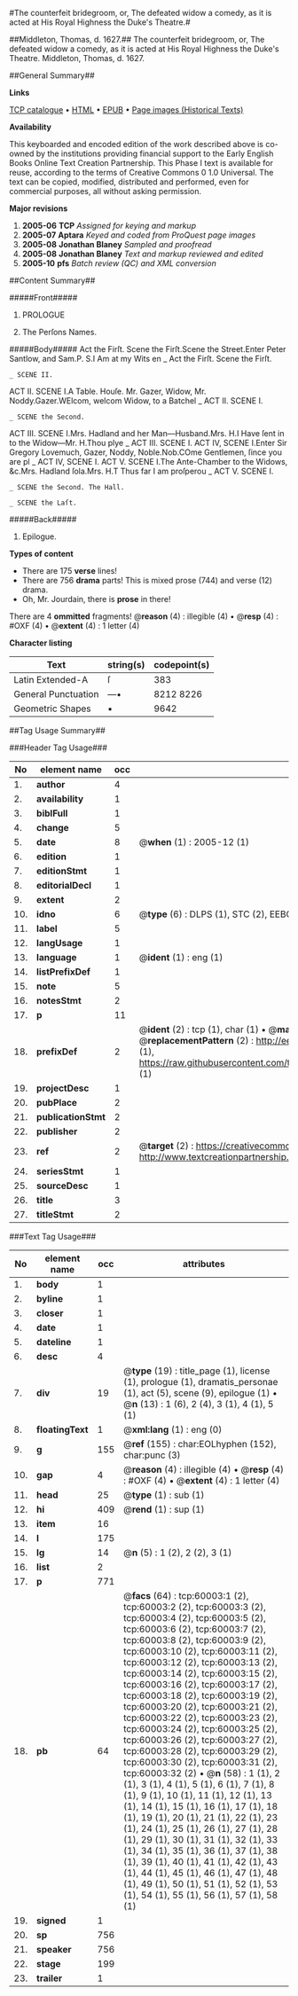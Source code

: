 #The counterfeit bridegroom, or, The defeated widow a comedy, as it is acted at His Royal Highness the Duke's Theatre.#

##Middleton, Thomas, d. 1627.##
The counterfeit bridegroom, or, The defeated widow a comedy, as it is acted at His Royal Highness the Duke's Theatre.
Middleton, Thomas, d. 1627.

##General Summary##

**Links**

[TCP catalogue](http://www.ota.ox.ac.uk/tcp/)  • 
[HTML](http://tei.it.ox.ac.uk/tcp/Texts-HTML/free/A50/A50792.html)  • 
[EPUB](http://tei.it.ox.ac.uk/tcp/Texts-EPUB/free/A50/A50792.epub) • 
[Page images (Historical Texts)](https://data.historicaltexts.jisc.ac.uk/view?pubId=eebo-12351095e&pageId=eebo-12351095e-60003-1)

**Availability**

This keyboarded and encoded edition of the
	       work described above is co-owned by the institutions
	       providing financial support to the Early English Books
	       Online Text Creation Partnership. This Phase I text is
	       available for reuse, according to the terms of Creative
	       Commons 0 1.0 Universal. The text can be copied,
	       modified, distributed and performed, even for
	       commercial purposes, all without asking permission.

**Major revisions**

1. __2005-06__ __TCP__ *Assigned for keying and markup*
1. __2005-07__ __Aptara__ *Keyed and coded from ProQuest page images*
1. __2005-08__ __Jonathan Blaney__ *Sampled and proofread*
1. __2005-08__ __Jonathan Blaney__ *Text and markup reviewed and edited*
1. __2005-10__ __pfs__ *Batch review (QC) and XML conversion*

##Content Summary##

#####Front#####

1. PROLOGUE

1. The Perſons Names.

#####Body#####
Act the Firſt. Scene the Firſt.Scene the Street.Enter Peter Santlow, and Sam.P. S.I Am at my Wits en
    _ Act the Firſt. Scene the Firſt.

    _ SCENE II.
ACT II. SCENE I.A Table. Houſe.
Mr. Gazer, Widow, Mr. Noddy.Gazer.WElcom, welcom Widow, to a Batchel
    _ ACT II. SCENE I.

    _ SCENE the Second.
ACT III. SCENE I.Mrs. Hadland and her Man—Husband.Mrs. H.I Have ſent in to the Widow—Mr. H.Thou plye
    _ ACT III. SCENE I.
ACT IV, SCENE I.Enter Sir Gregory Lovemuch, Gazer, Noddy, Noble.Nob.COme Gentlemen, ſince you are pl
    _ ACT IV, SCENE I.
ACT V. SCENE I.The Ante-Chamber to the Widows, &c.Mrs. Hadland ſola.Mrs. H.T Thus far I am proſperou
    _ ACT V. SCENE I.

    _ SCENE the Second. The Hall.

    _ SCENE the Laſt.

#####Back#####

1. Epilogue.

**Types of content**

  * There are 175 **verse** lines!
  * There are 756 **drama** parts! This is mixed prose (744) and verse (12) drama.
  * Oh, Mr. Jourdain, there is **prose** in there!

There are 4 **ommitted** fragments! 
 @__reason__ (4) : illegible (4)  •  @__resp__ (4) : #OXF (4)  •  @__extent__ (4) : 1 letter (4)

**Character listing**


|Text|string(s)|codepoint(s)|
|---|---|---|
|Latin Extended-A|ſ|383|
|General Punctuation|—•|8212 8226|
|Geometric Shapes|▪|9642|

##Tag Usage Summary##

###Header Tag Usage###

|No|element name|occ|attributes|
|---|---|---|---|
|1.|__author__|4||
|2.|__availability__|1||
|3.|__biblFull__|1||
|4.|__change__|5||
|5.|__date__|8| @__when__ (1) : 2005-12 (1)|
|6.|__edition__|1||
|7.|__editionStmt__|1||
|8.|__editorialDecl__|1||
|9.|__extent__|2||
|10.|__idno__|6| @__type__ (6) : DLPS (1), STC (2), EEBO-CITATION (1), OCLC (1), VID (1)|
|11.|__label__|5||
|12.|__langUsage__|1||
|13.|__language__|1| @__ident__ (1) : eng (1)|
|14.|__listPrefixDef__|1||
|15.|__note__|5||
|16.|__notesStmt__|2||
|17.|__p__|11||
|18.|__prefixDef__|2| @__ident__ (2) : tcp (1), char (1)  •  @__matchPattern__ (2) : ([0-9\-]+):([0-9IVX]+) (1), (.+) (1)  •  @__replacementPattern__ (2) : http://eebo.chadwyck.com/downloadtiff?vid=$1&page=$2 (1), https://raw.githubusercontent.com/textcreationpartnership/Texts/master/tcpchars.xml#$1 (1)|
|19.|__projectDesc__|1||
|20.|__pubPlace__|2||
|21.|__publicationStmt__|2||
|22.|__publisher__|2||
|23.|__ref__|2| @__target__ (2) : https://creativecommons.org/publicdomain/zero/1.0/ (1), http://www.textcreationpartnership.org/docs/. (1)|
|24.|__seriesStmt__|1||
|25.|__sourceDesc__|1||
|26.|__title__|3||
|27.|__titleStmt__|2||


###Text Tag Usage###

|No|element name|occ|attributes|
|---|---|---|---|
|1.|__body__|1||
|2.|__byline__|1||
|3.|__closer__|1||
|4.|__date__|1||
|5.|__dateline__|1||
|6.|__desc__|4||
|7.|__div__|19| @__type__ (19) : title_page (1), license (1), prologue (1), dramatis_personae (1), act (5), scene (9), epilogue (1)  •  @__n__ (13) : 1 (6), 2 (4), 3 (1), 4 (1), 5 (1)|
|8.|__floatingText__|1| @__xml:lang__ (1) : eng (0)|
|9.|__g__|155| @__ref__ (155) : char:EOLhyphen (152), char:punc (3)|
|10.|__gap__|4| @__reason__ (4) : illegible (4)  •  @__resp__ (4) : #OXF (4)  •  @__extent__ (4) : 1 letter (4)|
|11.|__head__|25| @__type__ (1) : sub (1)|
|12.|__hi__|409| @__rend__ (1) : sup (1)|
|13.|__item__|16||
|14.|__l__|175||
|15.|__lg__|14| @__n__ (5) : 1 (2), 2 (2), 3 (1)|
|16.|__list__|2||
|17.|__p__|771||
|18.|__pb__|64| @__facs__ (64) : tcp:60003:1 (2), tcp:60003:2 (2), tcp:60003:3 (2), tcp:60003:4 (2), tcp:60003:5 (2), tcp:60003:6 (2), tcp:60003:7 (2), tcp:60003:8 (2), tcp:60003:9 (2), tcp:60003:10 (2), tcp:60003:11 (2), tcp:60003:12 (2), tcp:60003:13 (2), tcp:60003:14 (2), tcp:60003:15 (2), tcp:60003:16 (2), tcp:60003:17 (2), tcp:60003:18 (2), tcp:60003:19 (2), tcp:60003:20 (2), tcp:60003:21 (2), tcp:60003:22 (2), tcp:60003:23 (2), tcp:60003:24 (2), tcp:60003:25 (2), tcp:60003:26 (2), tcp:60003:27 (2), tcp:60003:28 (2), tcp:60003:29 (2), tcp:60003:30 (2), tcp:60003:31 (2), tcp:60003:32 (2)  •  @__n__ (58) : 1 (1), 2 (1), 3 (1), 4 (1), 5 (1), 6 (1), 7 (1), 8 (1), 9 (1), 10 (1), 11 (1), 12 (1), 13 (1), 14 (1), 15 (1), 16 (1), 17 (1), 18 (1), 19 (1), 20 (1), 21 (1), 22 (1), 23 (1), 24 (1), 25 (1), 26 (1), 27 (1), 28 (1), 29 (1), 30 (1), 31 (1), 32 (1), 33 (1), 34 (1), 35 (1), 36 (1), 37 (1), 38 (1), 39 (1), 40 (1), 41 (1), 42 (1), 43 (1), 44 (1), 45 (1), 46 (1), 47 (1), 48 (1), 49 (1), 50 (1), 51 (1), 52 (1), 53 (1), 54 (1), 55 (1), 56 (1), 57 (1), 58 (1)|
|19.|__signed__|1||
|20.|__sp__|756||
|21.|__speaker__|756||
|22.|__stage__|199||
|23.|__trailer__|1||
